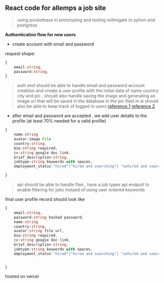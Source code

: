 ## React code for allemps a job site

> using pocketbase in prototyping and testing willmigate to pyhon and postgress

**Authentication flow for new users**
- create account with email and password

request shape:
```ts
{
    email:string,
    password:string,
}
```

> auth end should be able to handle email and password account creatiion and create a user profile with the initial data of name country city and pic , should also handle saving the image and generating an image url that will be saved in the database in the pic field m ai should also be able to keep track of logged in users [reference 1](https://stackoverflow.com/questions/69963975/how-to-set-cookie-from-flask-to-reactjs)
[reference 2](https://stackoverflow.com/questions/62473806/how-to-cache-a-variable-with-flask)

- after email and password are accepted , we add user detatls to the profile (at least 70% needed for a valid profile)

```ts
{
    name:string
    avatar:image File
    country:string,
    bio:string required,
    cv:string google doc link,
    brief_description:string,
    jobtype:string keywords with spaces,
    employment_status:"hired"|"hired and searching"| "unhired and searching"

}
```

>api should be able to handle files , have a job types api endpoit to enable filtering for jobs instaed of using user entered keywords

final user profile record should look like
```ts
{
    email:string,
    password:string hashed password,
    name:string
    country:string,
    avatar:string file url,
    bio:string required,
    cv:string google doc link,
    brief_description:string,
    jobtype:string keywords with spaces,
    employment_status:"hired"|"hired and searching"| "unhired and searching",
    

}
```

hosted on vercel
